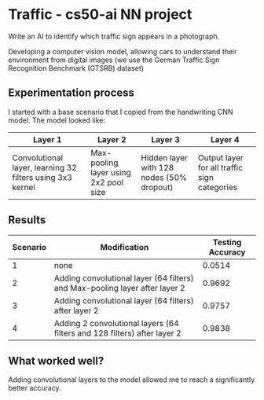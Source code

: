 # Traffic - cs50-ai NN project

Write an AI to identify which traffic sign appears in a photograph. 

Developing a computer vision model, allowing cars to understand their environment from digital images (we use the German Traffic Sign Recognition Benchmark (GTSRB) dataset)

## Experimentation process

I started with a base scenario that I copied from the handwriting CNN model. The model looked like:

| Layer 1| Layer 2| Layer 3| Layer 4|
|-|-|-|-|
| Convolutional layer, learning 32 filters using 3x3 kernel | Max-pooling layer using 2x2 pool size | Hidden layer with 128 nodes (50% dropout) | Output layer for all traffic sign categories |


## Results

| Scenario | Modification                                                                | Testing Accuracy |
|----------|-----------------------------------------------------------------------------|------------------|
| 1        | none                                                                        | 0.0514           |
| 2        | Adding convolutional layer (64 filters) and Max-pooling layer after layer 2 | 0.9692           |
| 3        | Adding convolutional layer (64 filters) after layer 2                       | 0.9757           |
| 4        | Adding 2 convolutional layers (64 filters and 128 filters) after layer 2    | 0.9838           |


## What worked well?

Adding convolutional layers to the model allowed me to reach a significantly better accuracy.
